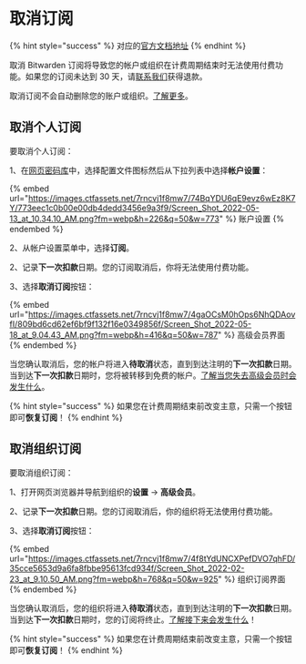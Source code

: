 # 取消订阅

{% hint style="success" %}
对应的[官方文档地址](https://bitwarden.com/help/cancel-a-subscription/)
{% endhint %}

取消 Bitwarden 订阅将导致您的帐户或组织在计费周期结束时无法使用付费功能。如果您的订阅未达到 30 天，请[联系我们](https://bitwarden.com/contact/)获得退款。

取消订阅不会自动删除您的账户或组织。[了解更多](delete-an-account-or-organization.md)。

## 取消个人订阅 <a href="#cancel-a-personal-subscription" id="cancel-a-personal-subscription"></a>

要取消个人订阅：

1、在[网页密码库](https://vault.bitwarden.com/)中，选择配置文件图标然后从下拉列表中选择**帐户设置**：

{% embed url="https://images.ctfassets.net/7rncvj1f8mw7/74BqYDU6qE9evz6wEz8K7Y/773eec1c0b00e00db4dedd3456e9a3f9/Screen_Shot_2022-05-13_at_10.34.10_AM.png?fm=webp&h=226&q=50&w=773" %}
账户设置
{% endembed %}

2、从帐户设置菜单中，选择**订阅**。

2、记录**下一次扣款**日期。您的订阅取消后，你将无法使用付费功能。

3、选择**取消订阅**按钮：

{% embed url="https://images.ctfassets.net/7rncvj1f8mw7/4gaOCsM0hOps6NhQDAovfI/809bd6cd62ef6bf9f132f16e0349856f/Screen_Shot_2022-05-18_at_9.04.43_AM.png?fm=webp&h=416&q=50&w=787" %}
高级会员界面
{% endembed %}

当您确认取消后，您的帐户将进入**待取消**状态，直到到达注明的**下一次扣款**日期。当到达**下一次扣款**日期时，您将被转移到免费的帐户。[了解当您失去高级会员时会发生什么](premium-renewal.md)。

{% hint style="success" %}
如果您在计费周期结束前改变主意，只需一个按钮即可**恢复订阅**！
{% endhint %}

## 取消组织订阅 <a href="#cancel-an-organization-subscription" id="cancel-an-organization-subscription"></a>

要取消组织订阅：

1、打开网页浏览器并导航到组织的**设置** → **高级会员**。

2、记录**下一次扣款**日期。您的订阅取消后，你的组织将无法使用付费功能。

3、选择**取消订阅**按钮：

{% embed url="https://images.ctfassets.net/7rncvj1f8mw7/4f8tYdUNCXPefDVO7qhFD/35cce5653d9a6fa8fbbe95613fcd934f/Screen_Shot_2022-02-23_at_9.10.50_AM.png?fm=webp&h=768&q=50&w=925" %}
组织订阅界面
{% endembed %}

当您确认取消后，您的组织将进入**待取消**状态，直到到达注明的**下一次扣款**日期。当到达**下一次扣款**日期时，您的订阅将终止。[了解接下来会发生什么](organization-renewal.md)！

{% hint style="success" %}
如果您在计费周期结束前改变主意，只需一个按钮即可**恢复订阅**！
{% endhint %}
